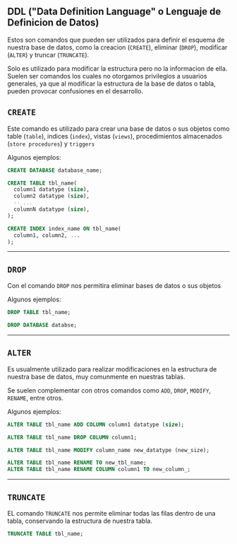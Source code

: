 ## DDL ("Data Definition Language" o Lenguaje de Definicion de Datos)

Estos son comandos que pueden ser utilizados para definir el esquema de nuestra base de datos, como la creacion (`CREATE`), eliminar (`DROP`), modificar (`ALTER`) y truncar (`TRUNCATE`).

Solo es utilizado para modificar la estructura pero no la informacion de ella. Suelen ser comandos los cuales no otorgamos privilegios a usuarios generales, ya que al modificar la estructura de la base de datos o tabla, pueden provocar confusiones en el desarrollo.


## `CREATE`

Este comando es utilizado para crear una base de datos o sus objetos como table (`table`), indices (`index`), vistas (`views`), procedimientos almacenados (`store procedures`) y `triggers`

Algunos ejemplos:

```sql
CREATE DATABASE database_name;

CREATE TABLE tbl_name(
  column1 datatype (size),
  column2 datatype (size),
  -- ...
  columnN datatype (size),
);

CREATE INDEX index_name ON tbl_name(
  column1, column2, ...
);
```


---

## `DROP`

Con el comando `DROP` nos permitira eliminar bases de datos o sus objetos

Algunos ejemplos:

```sql
DROP TABLE tbl_name;

DROP DATABASE databse;
```


---

## `ALTER`

Es usualmente utilizado para realizar modificaciones en la estructura de nuestra base de datos, muy comunmente en nuestras tablas.

Se suelen complementar con otros comandos como `ADD`, `DROP`, `MODIFY`, `RENAME`, entre otros.

Algunos ejemplos:

```sql
ALTER TABLE tbl_name ADD COLUMN column1 datatype (size);

ALTER TABLE tbl_name DROP COLUMN column1;

ALTER TABLE tbl_name MODIFY column_name new_datatype (new_size);

ALTER TABLE tbl_name RENAME TO new_tbl_name;
ALTER TABLE tbl_name RENAME COLUMN column1 TO new_column_;
```


---

## `TRUNCATE`

EL comando `TRUNCATE` nos permite eliminar todas las filas dentro de una tabla, conservando la estructura de nuestra tabla.

```sql
TRUNCATE TABLE tbl_name;
```
